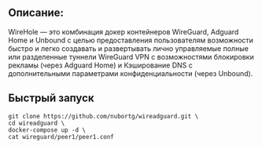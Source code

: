 ## Описание:
WireHole — это комбинация докер контейнеров WireGuard, Adguard Home и Unbound с целью предоставления пользователям возможности
быстро и легко создавать и развертывать лично управляемые полные или разделенные туннели WireGuard VPN
с возможностями блокировки рекламы (через Adguard Home) и Кэширование DNS с дополнительными параметрами конфиденциальности (через Unbound).

## Быстрый запуск
```shell
git clone https://github.com/nubortg/wireadguard.git \
cd wireadguard \
docker-compose up -d \
cat wireguard/peer1/peer1.conf
```
